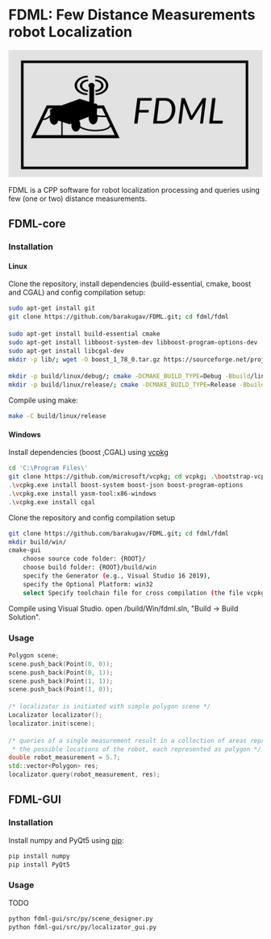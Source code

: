 # FDML: Few Distance Measurements robot Localization

<div align="center">
<img src="https://github.com/barakugav/fdml/blob/master/doc/logo_horizontal.png?raw=true" alt="drawing" width="600"/>
</div>

FDML is a CPP software for robot localization processing and queries using few (one or two) distance measurements.

## FDML-core
### Installation
#### Linux
Clone the repository, install dependencies (build-essential, cmake, boost and CGAL) and config compilation setup:

```bash
sudo apt-get install git
git clone https://github.com/barakugav/FDML.git; cd fdml/fdml

sudo apt-get install build-essential cmake
sudo apt-get install libboost-system-dev libboost-program-options-dev
sudo apt-get install libcgal-dev
mkdir -p lib/; wget -O boost_1_78_0.tar.gz https://sourceforge.net/projects/boost/files/boost/1.78.0/boost_1_78_0.tar.gz/download; tar xzvf boost_1_78_0.tar.gz --directory lib/; rm boost_1_78_0.tar.gz

mkdir -p build/linux/debug/; cmake -DCMAKE_BUILD_TYPE=Debug -Bbuild/linux/debug/ -S./
mkdir -p build/linux/release/; cmake -DCMAKE_BUILD_TYPE=Release -Bbuild/linux/release/ -S./
```
Compile using make:
```bash
make -C build/linux/release
```

#### Windows

Install dependencies (boost ,CGAL) using [vcpkg](https://github.com/microsoft/vcpkg)
```bash
cd 'C:\Program Files\'
git clone https://github.com/microsoft/vcpkg; cd vcpkg; .\bootstrap-vcpkg.bat
.\vcpkg.exe install boost-system boost-json boost-program-options
.\vcpkg.exe install yasm-tool:x86-windows
.\vcpkg.exe install cgal
```

Clone the repository and config compilation setup
```bash
git clone https://github.com/barakugav/FDML.git; cd fdml/fdml
mkdir build/win/
cmake-gui
	choose source code folder: {ROOT}/
	choose build folder: {ROOT}/build/win
	specify the Generator (e.g., Visual Studio 16 2019),
	specify the Optional Platform: win32
	select Specify toolchain file for cross compilation (the file vcpkg.cmake within the directory where you have installed vcpkg, e.g. C:/dev/vcpkg/scripts/buildsystems/vcpkg.cmake).
```

Compile using Visual Studio. open /build/Win/fdml.sln, "Build -> Build Solution".

### Usage

```cpp
Polygon scene;
scene.push_back(Point(0, 0));
scene.push_back(Point(0, 1));
scene.push_back(Point(1, 1));
scene.push_back(Point(1, 0));

/* localizator is initiated with simple polygon scene */
Localizator localizator();
localizator.init(scene);

/* queries of a single measurement result in a collection of areas representing all
 * the possible locations of the robot, each represented as polygon */
double robot_measurement = 5.7;
std::vector<Polygon> res;
localizator.query(robot_measurement, res);
```

## FDML-GUI
### Installation
Install numpy and PyQt5 using [pip](https://pypi.org/project/pip/):
```bash
pip install numpy
pip install PyQt5
```

### Usage

TODO

```bash
python fdml-gui/src/py/scene_designer.py
python fdml-gui/src/py/localizator_gui.py
```